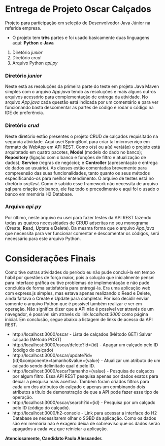 # Entrega de Projeto Oscar Calçados

Projeto para participação em seleção de Desenvolvedor Java Júnior na referida empresa.

* O projeto tem __três__ partes e foi usado basicamente duas linguagens aqui: __Python__ e __Java__
1. Diretório _junior_
2. Diretório _crud_
3. Arquivo Python _api.py_

### Diretório _junior_
Neste está as resoluções da primeira parte do teste em projeto Java Maven simples com o arquivo _App.java_ tendo as resoluções e mais alguns outros arquivos acessório para complementação de entrega da atividade.
No arquivo _App.java_ cada questão está indicada por um comentário e para ver funcionando basta descomentar as partes de código e rodar o código na IDE de preferência.

### Diretório _crud_
Neste diretório estão presentes o projeto CRUD de calçados requisitado na segunda atividade. Aqui usei SpringBoot para criar tal microserviço em formato de WebApp em API REST. Como o(s) ou a(s) verá(ão) o projeto está arquitetado em quatro pacotes, **Model** (modelo do dado no banco); **Repository** (ligação com o banco e funções de filtro e atualização de dados); **Service** (regras de negócio); e **Controller** (apresentação e entrega de dados ao usuário). As classes estão comentadas brevemente para compreensão das suas funcionalidades, tanto quanto os seus métodos especificando-os para melhor entendimento. O arquivo de testes está no diretório _src/test_. Como é sabido esse framework não necessita de arquivo sql para criação do banco, ele faz todo o procedimento e aqui foi o usado o banco em memória H2 Database.

### Arquivo _api.py_
Por último, neste arquivo eu usei para fazer testes da API REST fazendo todas as quatros necessidades de CRUD adscritas no seu monograma (**C**reate, **R**ead, **U**ptate e **D**elete). Da mesma forma que o arquivo _App.java_ que necessita para ver funcionar comentar e descomentar os códigos, será necessário para este arquivo Python.

# Considerações Finais
Como tive outras atividades do período eu não pude concluí-la em tempo hábil por questões de força maior, pois a solução que inicialmente pensei para interface gráfica eu tive problemas de implementação e não pude concluída de forma satisfatória para entregá-la. Era uma aplicação web com express.js simples, mas estava apenas realizando o Read e Delete, ainda faltava o Create e Update para completar. Por isso decidir enviar somente o arquivo Python que é possível também realizar e ver em operação. Não significa dizer que a API não é possível ver através de um navegador, é possível sim através do link _localhost:3000_ como página inicial. Em conclusão, segue abaixo a listagem de links de acesso da API REST.

* http://localhost:3000/oscar - Lista de calçados (Método GET) Salvar calçado (Método POST)
* http://localhost:3000/oscar/delete?id={id} - Apagar um calçado pelo ID (código do calçado)
* http://localhost:3000/oscar/update?id={id}&componente=tamanho&value={value} - Atualizar um atributo de um calçado sendo delimitado qual é pelo ID.
* http://localhost:3000/oscar?tamanho={value} - Pesquisa de calçados por algum filtro. Essa API REST pesquisa apenas por dados exatos para deixar a pesquisa mais acertiva. Também foram criados filtros para cada um dos atributos do calçado e apenas um combinando dois atributos a título de demonstração de que a API pode fazer esse tipo de operação.
* http://localhost:3000/oscar/search?id={id} - Pesquisa por um calçado pelo ID (código do calçado).
* http://localhost:3000/h2-console - Link para acessar a interface do H2 Database se necessitarem olhar o SGBD da aplicação. Como os dados são em memória não é exagero deixa de sobreaviso que os dados serão apagados a cada vez que reiniciar a aplicação.

**Atenciosamente, Candidato Paulo Alessander.**
